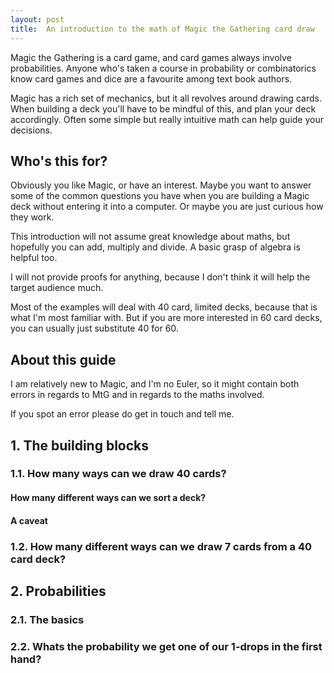 ```yaml
---
layout: post
title:  An introduction to the math of Magic the Gathering card draw
---
```


Magic the Gathering is a card game, and card games always involve probabilities. Anyone who's taken a course in probability or
combinatorics know card games and dice are a favourite among text book authors. 

Magic has a rich set of mechanics, but it all revolves around drawing cards. When building a deck you'll have to be mindful of
this, and plan your deck accordingly. Often some simple but really intuitive math can help guide your decisions.

## Who's this for?
Obviously you like Magic, or have an interest. Maybe you want to answer some of the common questions you have when you are building a Magic deck without entering it into a computer.
Or maybe you are just curious how they work.

This introduction will not assume great knowledge about maths, but hopefully you can add, multiply and divide. A basic grasp of algebra is helpful too.

I will not provide proofs for anything, because I don't think it will help the target audience much.

Most of the examples will deal with 40 card, limited decks, because that is what I'm most familiar with. But if you are more interested
in 60 card decks, you can usually just substitute 40 for 60.

## About this guide
I am relatively new to Magic, and I'm no Euler, so it might contain both errors in regards to MtG and in regards to the maths involved.

If you spot an error please do get in touch and tell me.

## 1. The building blocks

### 1.1. How many ways can we draw 40 cards?

#### How many different ways can we sort a deck?

#### A caveat

### 1.2. How many different ways can we draw 7 cards from a 40 card deck?

## 2. Probabilities

### 2.1. The basics

### 2.2. Whats the probability we get one of our 1-drops in the first hand?
